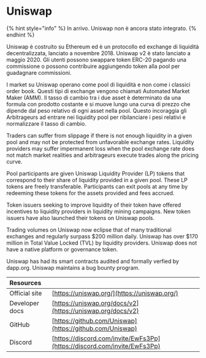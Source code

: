 # Uniswap

{% hint style="info" %}
In arrivo. Uniswap non è ancora stato integrato.
{% endhint %}

Uniswap è costruito su Ethereum ed è un protocollo ed exchange di liquidità decentralizzata, lanciato a novembre 2018. Uniswap v2 è stato lanciato a maggio 2020. Gli utenti possono swappare token ERC-20 pagando una commissione o possono contribuire aggiungendo token alla pool per guadagnare commissioni.

I market su Uniswap operano come pool di liquidità e non come i classici order book. Questi tipi di exchange vengono chiamati Automated Market Maker \(AMM\). Il tasso di cambio tra i due asset è determinato da una formula con prodotto costante e si muove lungo una curva di prezzo che dipende dal peso relativo di ogni asset nella pool. Questo incoraggia gli Arbitrageurs ad entrare nei liquidity pool per ribilanciare i pesi relativi e normalizzare il tasso di cambio.

Traders can suffer from slippage if there is not enough liquidity in a given pool and may not be protected from unfavorable exchange rates. Liquidity providers may suffer impermanent loss when the pool exchange rate does not match market realities and arbitrageurs execute trades along the pricing curve.

Pool participants are given Uniswap Liquidity Provider \(LP\) tokens that correspond to their share of liquidity provided in a given pool. These LP tokens are freely transferable. Participants can exit pools at any time by redeeming these tokens for the assets provided and fees accrued.

Token issuers seeking to improve liquidity of their token have offered incentives to liquidity providers in liquidity mining campaigns. New token issuers have also launched their tokens on Uniswap pools.

Trading volumes on Uniswap now eclipse that of many traditional exchanges and regularly surpass $200 million daily. Uniswap has over $170 million in Total Value Locked \(TVL\) by liquidity providers. Uniswap does not have a native platform or governance token.

Uniswap has had its smart contracts audited and formally verfied by dapp.org. Uniswap maintains a bug bounty program.

| Resources      |                                                                          |
|:-------------- |:------------------------------------------------------------------------ |
| Official site  | [https://uniswap.org/](https://uniswap.org/)                             |
| Developer docs | [https://uniswap.org/docs/v2](https://uniswap.org/docs/v2)               |
| GitHub         | [https://github.com/Uniswap](https://github.com/Uniswap)                 |
| Discord        | [https://discord.com/invite/EwFs3Pp](https://discord.com/invite/EwFs3Pp) |

